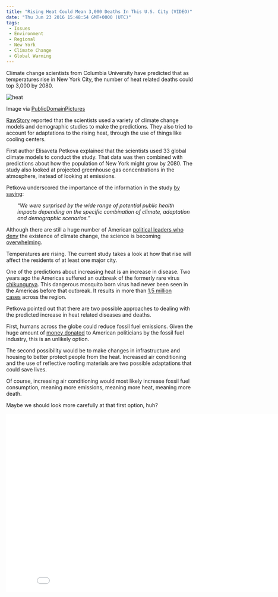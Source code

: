```yaml
---
title: "Rising Heat Could Mean 3,000 Deaths In This U.S. City (VIDEO)"
date: "Thu Jun 23 2016 15:48:54 GMT+0000 (UTC)"
tags: 
 - Issues
 - Environment
 - Regional
 - New York
 - Climate Change
 - Global Warming
---
```

<p><!-- Quick Adsense WordPress Plugin: http://quicksense.net/ --></p><p>Climate change scientists from Columbia University have predicted that as temperatures&#xA0;rise in New York City, the number of heat related deaths could top 3,000 by 2080.</p><div id="attachment_138767" style="width: 650px" class="wp-caption aligncenter"><img class="wp-image-138767 size-full" src="//i0.wp.com/cdn.liberalamerica.org/wp-content/uploads/2016/06/shining-star.jpg?resize=640%2C480" alt="heat" srcset="//i0.wp.com/cdn.liberalamerica.org/wp-content/uploads/2016/06/shining-star.jpg?resize=640%2C480 640w, //i0.wp.com/cdn.liberalamerica.org/wp-content/uploads/2016/06/shining-star.jpg?resize=640%2C480 64w, //i0.wp.com/cdn.liberalamerica.org/wp-content/uploads/2016/06/shining-star.jpg?resize=640%2C480 350w, //i0.wp.com/cdn.liberalamerica.org/wp-content/uploads/2016/06/shining-star.jpg?resize=640%2C480 600w" sizes="(max-width: 640px) 100vw, 640px" data-recalc-dims="1">
<p class="wp-caption-text">Image via <a href="http://www.publicdomainpictures.net/view-image.php?image=64984&amp;picture=shining-star" onclick="__gaTracker(&apos;send&apos;, &apos;event&apos;, &apos;outbound-article&apos;, &apos;http://www.publicdomainpictures.net/view-image.php?image=64984&amp;picture=shining-star&apos;, &apos;PublicDomainPictures&apos;);">PublicDomainPictures</a></p>
</div><p><a href="http://www.rawstory.com/2016/06/nyc-summers-so-hot-they-might-kill-3000-people-a-year-by-2080/" onclick="__gaTracker(&apos;send&apos;, &apos;event&apos;, &apos;outbound-article&apos;, &apos;http://www.rawstory.com/2016/06/nyc-summers-so-hot-they-might-kill-3000-people-a-year-by-2080/&apos;, &apos;RawStory&apos;);">RawStory</a> reported that the scientists used a variety of climate change models and demographic studies to make the predictions. They also tried to account for adaptations to the rising heat, through the use of things like cooling centers.</p><p>First author Elisaveta Petkova explained that the scientists used 33 global climate models to conduct the study. That data was then combined with predictions about how the population of New York might grow by 2080. The study also looked at projected greenhouse gas concentrations in the atmosphere, instead of looking at emissions.</p><p>Petkova underscored the importance of the information in the study <a href="http://www.rawstory.com/2016/06/nyc-summers-so-hot-they-might-kill-3000-people-a-year-by-2080/" onclick="__gaTracker(&apos;send&apos;, &apos;event&apos;, &apos;outbound-article&apos;, &apos;http://www.rawstory.com/2016/06/nyc-summers-so-hot-they-might-kill-3000-people-a-year-by-2080/&apos;, &apos;by saying&apos;);">by saying</a>:</p><p class="p1" style="padding-left: 30px;"><em><span class="s1">&#x201C;We were surprised by the wide range of potential public health impacts depending on the specific combination of climate, adaptation and demographic scenarios.&#x201D;</span></em></p><p class="p1">Although there are still a huge number of American <a href="http://billmoyers.com/2015/02/03/congress-climate-deniers/" onclick="__gaTracker(&apos;send&apos;, &apos;event&apos;, &apos;outbound-article&apos;, &apos;http://billmoyers.com/2015/02/03/congress-climate-deniers/&apos;, &apos;political leaders who deny&apos;);">political leaders who deny</a> the existence of climate change, the science is becoming <a href="http://grist.org/climate-energy/there-is-no-evidence/" onclick="__gaTracker(&apos;send&apos;, &apos;event&apos;, &apos;outbound-article&apos;, &apos;http://grist.org/climate-energy/there-is-no-evidence/&apos;, &apos;overwhelming&apos;);">overwhelming</a>.</p><p class="p1">Temperatures are rising. The current study takes a look at how that rise will affect the residents of at least one major city.</p><p class="p1">One of the predictions about&#xA0;increasing heat is an increase in disease. Two years ago the Americas suffered an outbreak of the formerly rare virus <a href="https://www.cdc.gov/chikungunya/" onclick="__gaTracker(&apos;send&apos;, &apos;event&apos;, &apos;outbound-article&apos;, &apos;https://www.cdc.gov/chikungunya/&apos;, &apos;chikungunya&apos;);">chikungunya</a>. This dangerous mosquito born virus had never been seen in the Americas before that outbreak. It results in more than <a href="https://www.cdc.gov/chikungunya/modeling/index.html" onclick="__gaTracker(&apos;send&apos;, &apos;event&apos;, &apos;outbound-article&apos;, &apos;https://www.cdc.gov/chikungunya/modeling/index.html&apos;, &apos;1.5 million cases&apos;);">1.5 million cases</a>&#xA0;across the region.</p><p><!-- Quick Adsense WordPress Plugin: http://quicksense.net/ --></p><p class="p1">Petkova pointed out that there are two possible approaches to dealing with the predicted increase in heat related diseases and deaths.</p><p class="p1">First, humans across the globe could reduce fossil fuel emissions. Given the huge amount of <a href="https://www.opensecrets.org/industries/recips.php?ind=E01++" onclick="__gaTracker(&apos;send&apos;, &apos;event&apos;, &apos;outbound-article&apos;, &apos;https://www.opensecrets.org/industries/recips.php?ind=E01++&apos;, &apos;money donated&apos;);">money donated</a> to American politicians by the fossil fuel industry, this is an unlikely option.</p><p class="p1">The second possibility would be to make changes in infrastructure and housing to better protect people from the heat. Increased air conditioning and the use of reflective roofing materials are two possible adaptations that could save lives.</p><p class="p1">Of course, increasing air conditioning would most likely increase fossil fuel consumption, meaning more emissions, meaning more heat, meaning more death.</p><p class="p1">Maybe we should look more carefully at that first option, huh?</p><p><iframe width="853" height="480" src="//www.youtube.com/embed/9vA1Y1oKD2Y" frameborder="0" allowfullscreen></iframe></p><div style="font-size:0px;height:0px;line-height:0px;margin:0;padding:0;clear:both"></div>
